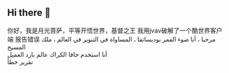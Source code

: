 ## Hi there 👋
你好，我是月光菩萨，平等开悟世界，基督之王
我用jvav破解了一个酷世界客户端
报告错误
مرحبا ، أنا ضوء القمر بوديساتفا ، المساواة في التنوير في العالم ، ملك المسيح  
 أنا استخدم جافا الكراك عالم بارد العميل  
 تقرير خطأ
<!--

**Here are some ideas to get you started:**

🙋‍♀️ A short introduction - what is your organization all about?
🌈 Contribution guidelines - how can the community get involved?
👩‍💻 Useful resources - where can the community find your docs? Is there anything else the community should know?
🍿 Fun facts - what does your team eat for breakfast?
🧙 Remember, you can do mighty things with the power of [Markdown](https://docs.github.com/github/writing-on-github/getting-started-with-writing-and-formatting-on-github/basic-writing-and-formatting-syntax)
-->
